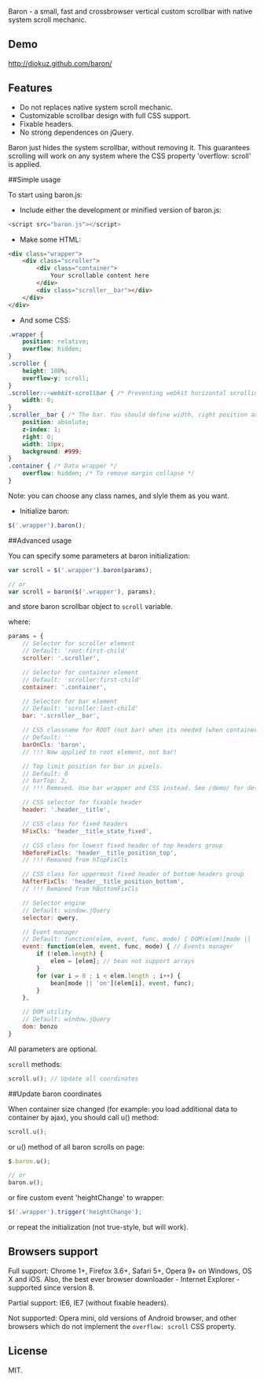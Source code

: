 Baron - a small, fast and crossbrowser vertical custom scrollbar with native system scroll mechanic.

## Demo

http://diokuz.github.com/baron/

## Features

- Do not replaces native system scroll mechanic.
- Customizable scrollbar design with full CSS support.
- Fixable headers.
- No strong dependences on jQuery.

Baron just hides the system scrollbar, without removing it. This guarantees scrolling will work on any system where the CSS property 'overflow: scroll' is applied.

##Simple usage

To start using baron.js:

* Include either the development or minified version of baron.js:

```js
<script src="baron.js"></script>
```

* Make some HTML:

```html
<div class="wrapper">
    <div class="scroller">
        <div class="container">
        	Your scrollable content here
        </div>
        <div class="scroller__bar"></div>
    </div>
</div>
```

* And some CSS:

```css
.wrapper {
    position: relative;
    overflow: hidden;
}
.scroller {
    height: 100%;
    overflow-y: scroll;
}
.scroller::-webkit-scrollbar { /* Preventing webkit horizontal scrolling bug */
    width: 0;
}
.scroller__bar { /* The bar. You should define width, right position and background */
    position: absolute;    
    z-index: 1;
    right: 0;
    width: 10px;
    background: #999;
}
.container { /* Data wrapper */
    overflow: hidden; /* To remove margin collapse */
}
```

Note: you can choose any class names, and slyle them as you want.

* Initialize baron:

```js
$('.wrapper').baron();
```

##Advanced usage

You can specify some parameters at baron initialization:

```js
var scroll = $('.wrapper').baron(params);

// or 
var scroll = baron($('.wrapper'), params);
```

and store baron scrollbar object to `scroll` variable.

where:

```js
params = {
    // Selector for scroller element
    // Default: 'root:first-child'
    scroller: '.scroller',

    // Selector for container element
    // Default: 'scroller:first-child'
    container: '.container',

    // Selector for bar element
    // Default: 'scroller:last-child'
    bar: '.scroller__bar',

    // CSS classname for ROOT (not bar) when its needed (when container height above scroller heights)
    // Default: ''
    barOnCls: 'baron',
    // !!! Now applied to root element, not bar!

    // Top limit position for bar in pixels.
    // Default: 0
    // barTop: 2,
    // !!! Removed. Use bar wrapper and CSS instead. See /demo/ for details

    // CSS selector for fixable header
    header: '.header__title',

    // CSS class for fixed headers
    hFixCls: 'header__title_state_fixed',

    // CSS class for lowest fixed header of top headers group
    hBeforeFixCls: 'header__title_position_top',
    // !!! Remaned from hTopFixCls

    // CSS class for uppermost fixed header of bottom headers group
    hAfterFixCls: 'header__title_position_bottom',
    // !!! Remaned from hBottomFixCls

    // Selector engine
    // Default: window.jQuery
    selector: qwery,

    // Event manager
    // Default: function(elem, event, func, mode) { DOM(elem)[mode || 'on'](event, func); };
    event: function(elem, event, func, mode) { // Events manager
        if (!elem.length) {
            elem = [elem]; // bean not support arrays
        }
        for (var i = 0 ; i < elem.length ; i++) {
            bean[mode || 'on'](elem[i], event, func);
        }
    },

    // DOM utility
    // Default: window.jQuery
    dom: bonzo
}
```

All parameters are optional.

`scroll` methods:

```js
scroll.u(); // Update all coordinates
```

##Update baron coordinates

When container size changed (for example: you load additional data to container by ajax), you should call u() method:

```js
scroll.u();
```

or u() method of all baron scrolls on page:

```js
$.baron.u();

// or
baron.u();
```

or fire custom event 'heightChange' to wrapper:

```js
$('.wrapper').trigger('heightChange');
```

or repeat the initialization (not true-style, but will work).

## Browsers support

Full support: Chrome 1+, Firefox 3.6+, Safari 5+, Opera 9+ on Windows, OS X and iOS. Also, the best ever browser downloader - Internet Explorer - supported since version 8.

Partial support: IE6, IE7 (without fixable headers).

Not supported: Opera mini, old versions of Android browser, and other browsers which do not implement the `overflow: scroll` CSS property.

## License

MIT.